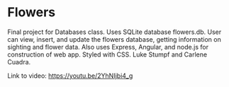# Flowers
Final project for Databases class. Uses SQLite database flowers.db. User can view, insert, and update the flowers database, getting information on sighting and flower data. Also uses Express, Angular, and node.js for construction of web app. Styled with CSS. Luke Stumpf and Carlene Cuadra.

Link to video: https://youtu.be/2YhNIjbi4_g
